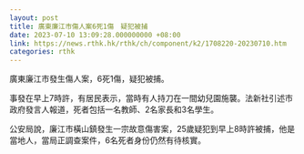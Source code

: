 ```yaml
---
layout: post
title: 廣東廉江市傷人案6死1傷　疑犯被捕
date: 2023-07-10 13:09:28.000000000 +08:00
link: https://news.rthk.hk/rthk/ch/component/k2/1708220-20230710.htm
categories: rthk
---
```


廣東廉江市發生傷人案，6死1傷，疑犯被捕。

事發在早上7時許，有居民表示，當時有人持刀在一間幼兒園施襲。法新社引述市政府發言人報道，死者包括一名教師、2名家長和3名學生。

公安局說，廉江市橫山鎮發生一宗故意傷害案，25歲疑犯到早上8時許被捕，他是當地人，當局正調查案件，6名死者身份仍然有待核實。
